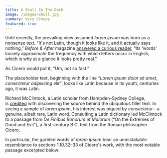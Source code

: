 ```yaml
---
title: A Skull In The Dark
image: /images/skull.jpg
summary: Very Creepy
featured: true
---
```

Until recently, the prevailing view assumed *lorem ipsum* was born as a nonsense text. “It's not Latin, though it looks like it, and it actually says nothing,” *Before & After* magazine [answered a curious reader](https://www.straightdope.com/columns/read/2290/what-does-the-filler-text-lorem-ipsum-mean/ "Straight Dope – What Does the Filler Text Lorem Ipsum Mean?"), “Its ‘words’ loosely approximate the frequency with which letters occur in English, which is why at a glance it looks pretty real.”

As Cicero would put it, “Um, not so fast.”

The placeholder text, beginning with the line *“Lorem ipsum dolor sit amet, consectetur adipiscing elit”*, looks like Latin because in its youth, centuries ago, it was Latin.

Richard McClintock, a Latin scholar from Hampden-Sydney College, is [credited](https://en.wikipedia.org/wiki/Lorem_ipsum "Wikipedia – Lorem Ipsum") with discovering the source behind the ubiquitous filler text. In seeing a sample of *lorem ipsum*, his interest was piqued by *consectetur*—a genuine, albeit rare, Latin word. Consulting a Latin dictionary led McClintock to a passage from *De Finibus Bonorum et Malorum* (“On the Extremes of Good and Evil”), a first-century B.C. text from the Roman philosopher Cicero.

In particular, the garbled words of *lorem ipsum* bear an unmistakable resemblance to sections 1.10.32–33 of Cicero's work, with the most notable passage excerpted below:
